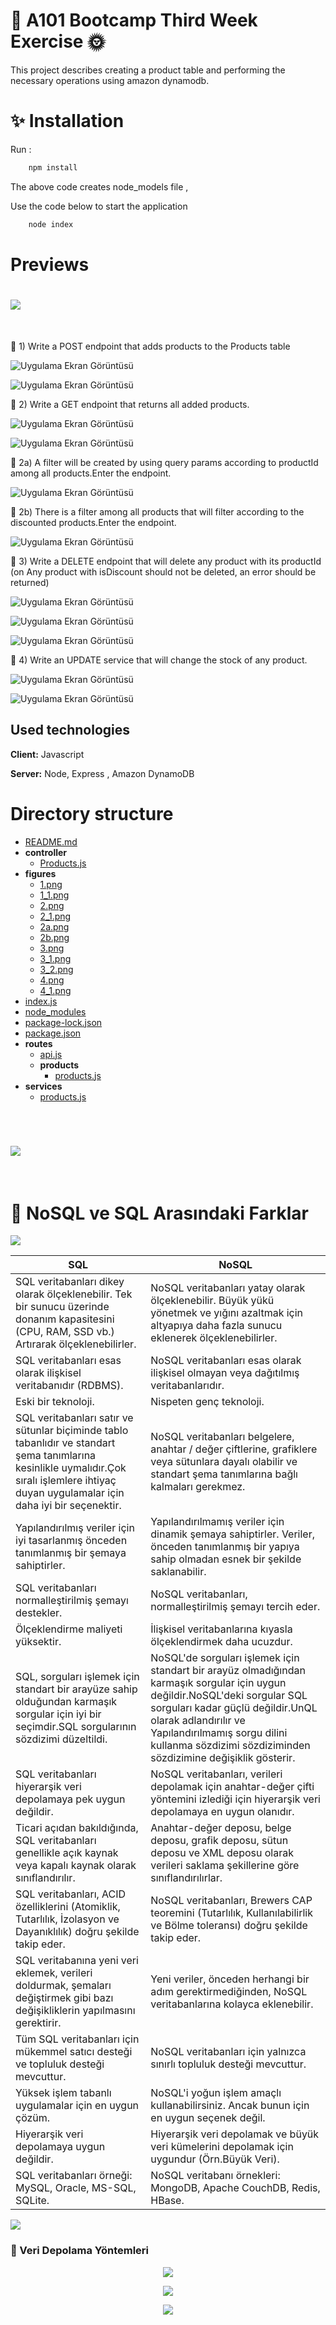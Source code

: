 
# 🚀 A101 Bootcamp Third Week Exercise 🌞

This project describes creating a product table and performing the necessary operations using amazon dynamodb.

# ✨ Installation


Run :

```bash
    npm install
```

The above code creates node_models file ,

Use the code below to start the application

```bash
    node index
```

# Previews

<h1 align="left">
<img src="https://readme-typing-svg.herokuapp.com?font=arial-bold&color=%23F70000&size=28&duration=10000&vCenter=true&lines=A%E2%86%92" />
</h1>
<br>

📗 1) Write a POST endpoint that adds products to the Products table

![Uygulama Ekran Görüntüsü](https://github.com/A101-Node-js-TypeScript-Bootcamp/a101-bootcamp-odev3-esehitoglu/blob/main/figures/1.png)

![Uygulama Ekran Görüntüsü](https://github.com/A101-Node-js-TypeScript-Bootcamp/a101-bootcamp-odev3-esehitoglu/blob/main/figures/1_1.png)

📘 2) Write a GET endpoint that returns all added products.

![Uygulama Ekran Görüntüsü](https://github.com/A101-Node-js-TypeScript-Bootcamp/a101-bootcamp-odev3-esehitoglu/blob/main/figures/2.png)

![Uygulama Ekran Görüntüsü](https://github.com/A101-Node-js-TypeScript-Bootcamp/a101-bootcamp-odev3-esehitoglu/blob/main/figures/2_1.png)

📘 2a) A filter will be created by using query params according to productId among all products.Enter the endpoint.

![Uygulama Ekran Görüntüsü](https://github.com/A101-Node-js-TypeScript-Bootcamp/a101-bootcamp-odev3-esehitoglu/blob/main/figures/2a.png)

📘 2b) There is a filter among all products that will filter according to the discounted products.Enter the endpoint.

![Uygulama Ekran Görüntüsü](https://github.com/A101-Node-js-TypeScript-Bootcamp/a101-bootcamp-odev3-esehitoglu/blob/main/figures/2b.png)

📙 3) Write a DELETE endpoint that will delete any product with its productId (on
Any product with isDiscount should not be deleted, an error should be returned)

![Uygulama Ekran Görüntüsü](https://github.com/A101-Node-js-TypeScript-Bootcamp/a101-bootcamp-odev3-esehitoglu/blob/main/figures/3.png)

![Uygulama Ekran Görüntüsü](https://github.com/A101-Node-js-TypeScript-Bootcamp/a101-bootcamp-odev3-esehitoglu/blob/main/figures/3_1.png)

![Uygulama Ekran Görüntüsü](https://github.com/A101-Node-js-TypeScript-Bootcamp/a101-bootcamp-odev3-esehitoglu/blob/main/figures/3_2.png)

📕 4) Write an UPDATE service that will change the stock of any product.

![Uygulama Ekran Görüntüsü](https://github.com/A101-Node-js-TypeScript-Bootcamp/a101-bootcamp-odev3-esehitoglu/blob/main/figures/4.png)

![Uygulama Ekran Görüntüsü](https://github.com/A101-Node-js-TypeScript-Bootcamp/a101-bootcamp-odev3-esehitoglu/blob/main/figures/4_1.png)

## Used technologies

**Client:** Javascript

**Server:** Node, Express , Amazon DynamoDB

   # Directory structure

   - [README.md](README.md)
   - __controller__
     - [Products.js](controller/Products.js)
   - __figures__
     - [1.png](figures/1.png)
     - [1\_1.png](figures/1_1.png)
     - [2.png](figures/2.png)
     - [2\_1.png](figures/2_1.png)
     - [2a.png](figures/2a.png)
     - [2b.png](figures/2b.png)
     - [3.png](figures/3.png)
     - [3\_1.png](figures/3_1.png)
     - [3\_2.png](figures/3_2.png)
     - [4.png](figures/4.png)
     - [4\_1.png](figures/4_1.png)
   - [index.js](index.js)
   - [node\_modules](node_modules)
   - [package\-lock.json](package-lock.json)
   - [package.json](package.json)
   - __routes__
     - [api.js](routes/api.js)
     - __products__
       - [products.js](routes/products/products.js)
   - __services__
     - [products.js](services/products.js)

<br>
<h1 align="left">
<img src="https://readme-typing-svg.herokuapp.com?font=arial-bold&color=%23F70000&size=28&duration=10000&vCenter=true&multiline=true&lines=B%E2%86%92" />
</h1>
<br>

# 💎 NoSQL ve SQL Arasındaki Farklar

  <img src="https://miro.medium.com/max/1400/1*-fYuURITlpsGyKpfqKP6gg.png" />
 
  SQL  | NoSQL
------------- | -------------
SQL veritabanları dikey olarak ölçeklenebilir. Tek bir sunucu üzerinde donanım kapasitesini (CPU, RAM, SSD vb.) Artırarak ölçeklenebilirler. | NoSQL veritabanları yatay olarak ölçeklenebilir. Büyük yükü yönetmek ve yığını azaltmak için altyapıya daha fazla sunucu eklenerek ölçeklenebilirler.
SQL veritabanları esas olarak ilişkisel veritabanıdır (RDBMS). | NoSQL veritabanları esas olarak ilişkisel olmayan veya dağıtılmış veritabanlarıdır.
Eski bir teknoloji. | Nispeten genç teknoloji.
SQL veritabanları satır ve sütunlar biçiminde tablo tabanlıdır ve standart şema tanımlarına kesinlikle uymalıdır.Çok sıralı işlemlere ihtiyaç duyan uygulamalar için daha iyi bir seçenektir. | NoSQL veritabanları belgelere, anahtar / değer çiftlerine, grafiklere veya sütunlara dayalı olabilir ve standart şema tanımlarına bağlı kalmaları gerekmez.
Yapılandırılmış veriler için iyi tasarlanmış önceden tanımlanmış bir şemaya sahiptirler. | Yapılandırılmamış veriler için dinamik şemaya sahiptirler. Veriler, önceden tanımlanmış bir yapıya sahip olmadan esnek bir şekilde saklanabilir.
SQL veritabanları normalleştirilmiş şemayı destekler. | NoSQL veritabanları, normalleştirilmiş şemayı tercih eder.
Ölçeklendirme maliyeti yüksektir. | İlişkisel veritabanlarına kıyasla ölçeklendirmek daha ucuzdur.
SQL, sorguları işlemek için standart bir arayüze sahip olduğundan karmaşık sorgular için iyi bir seçimdir.SQL sorgularının sözdizimi düzeltildi. | NoSQL'de sorguları işlemek için standart bir arayüz olmadığından karmaşık sorgular için uygun değildir.NoSQL'deki sorgular SQL sorguları kadar güçlü değildir.UnQL olarak adlandırılır ve Yapılandırılmamış sorgu dilini kullanma sözdizimi sözdiziminden sözdizimine değişiklik gösterir.
SQL veritabanları hiyerarşik veri depolamaya pek uygun değildir. | NoSQL veritabanları, verileri depolamak için anahtar-değer çifti yöntemini izlediği için hiyerarşik veri depolamaya en uygun olanıdır.
Ticari açıdan bakıldığında, SQL veritabanları genellikle açık kaynak veya kapalı kaynak olarak sınıflandırılır. | Anahtar-değer deposu, belge deposu, grafik deposu, sütun deposu ve XML deposu olarak verileri saklama şekillerine göre sınıflandırılırlar.
SQL veritabanları, ACID özelliklerini (Atomiklik, Tutarlılık, İzolasyon ve Dayanıklılık) doğru şekilde takip eder. | NoSQL veritabanları, Brewers CAP teoremini (Tutarlılık, Kullanılabilirlik ve Bölme toleransı) doğru şekilde takip eder.
SQL veritabanına yeni veri eklemek, verileri doldurmak, şemaları değiştirmek gibi bazı değişikliklerin yapılmasını gerektirir. | Yeni veriler, önceden herhangi bir adım gerektirmediğinden, NoSQL veritabanlarına kolayca eklenebilir.
Tüm SQL veritabanları için mükemmel satıcı desteği ve topluluk desteği mevcuttur. | NoSQL veritabanları için yalnızca sınırlı topluluk desteği mevcuttur.
Yüksek işlem tabanlı uygulamalar için en uygun çözüm. | NoSQL'i yoğun işlem amaçlı kullanabilirsiniz. Ancak bunun için en uygun seçenek değil.
Hiyerarşik veri depolamaya uygun değildir. | Hiyerarşik veri depolamak ve büyük veri kümelerini depolamak için uygundur (Örn.Büyük Veri).
SQL veritabanları örneği: MySQL, Oracle, MS-SQL, SQLite. | NoSQL veritabanı örnekleri: MongoDB, Apache CouchDB, Redis, HBase.

  <img src="https://omerdemirarslan.com/wp-content/uploads/2020/03/MONGODBSQLFARK-768x355.jpg" />

  ### 🌟 Veri Depolama Yöntemleri
  <p align="center">
  <img src="https://miro.medium.com/max/998/1*8cFTeBVP4WnbhTNd0IzCdA.jpeg" />
  </p>

  <p align="center">
  <img src="https://media-exp1.licdn.com/dms/image/C4D12AQGhr_W7C028Zw/article-cover_image-shrink_720_1280/0/1609416011335?e=1648684800&v=beta&t=zB-lDxsLRb_KJfpU3QSwtTP2Af4JcBZxpFa0ATumDVs" />
  </p>
  
<p align="center">
  <img src="https://media3.giphy.com/media/l4FAPaGGeB7D1LfIA/giphy.gif?cid=ecf05e47v7tl4lqkwqi94wxr0h96a7enpcsvqcspuf5xkotr&rid=giphy.gif&ct=g" />
</p>